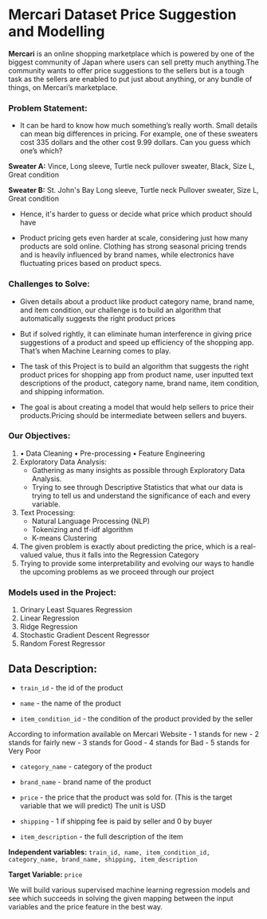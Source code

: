 # Mercari Dataset Price Suggestion and Modelling

**Mercari** is an online shopping marketplace which is powered by one of the biggest community of Japan where users can sell pretty much anything.The community wants to offer price suggestions to the sellers but is a tough task as the sellers are enabled to put just about anything, or any bundle of things, on Mercari’s marketplace.


### Problem Statement:
- It can be hard to know how much something’s really worth. Small details can mean big differences in pricing. For example, one of these sweaters cost 335 dollars and the other cost 9.99 dollars. Can you guess which one’s which?

**Sweater A:** Vince, Long sleeve, Turtle neck pullover sweater, Black, Size L, Great condition

**Sweater B:** St. John's Bay Long sleeve, Turtle neck Pullover sweater, Size L, Great condition

- Hence, it's harder to guess or decide what price which product should have

- Product pricing gets even harder at scale, considering just how many products are sold online. Clothing has strong seasonal pricing trends and is heavily influenced by brand names, while electronics have fluctuating prices based on product specs.



### Challenges to Solve:

- Given details about a product like product category name, brand name, and item condition, our challenge is to build an algorithm that automatically suggests the right product prices

- But if solved rightly, it can eliminate human interference in giving price suggestions of a product and speed up efficiency of the shopping app. That’s when Machine Learning comes to play.

- The task of this Project is to build an algorithm that suggests the right product prices for shopping app from product name, user inputted text descriptions of the product, category name, brand name, item condition, and shipping information.

- The goal is about creating a model that would help sellers to price their products.Pricing should be intermediate between sellers and buyers.


### Our Objectives:

1. • Data Cleaning
    • Pre-processing
	• Feature Engineering 
2. Exploratory Data Analysis:
    - Gathering as many insights as possible through Exploratory Data Analysis. 
    - Trying to see through Descriptive Statistics that what our data is trying to tell us and understand the significance of each and every variable. 
3. Text Processing:
    - Natural Language Processing (NLP)
    - Tokenizing and tf-idf algorithm
    - K-means Clustering
5. The given problem is exactly about predicting the price, which is a real-valued value, thus it falls into the Regression Category
5. Trying to provide some interpretability and evolving our ways to handle the upcoming problems as we proceed through our project


### Models used in the Project:
1. Orinary Least Squares Regression
2. Linear Regression 
3. Ridge Regression  
4. Stochastic Gradient Descent Regressor     
5. Random Forest Regressor


## Data Description:

- `train_id` - the id of the product 

- `name` - the name of the product

- `item_condition_id` - the condition of the product provided by the seller
    
 According to information available on Mercari Website
    - 1 stands for new
    - 2 stands for fairly new
    - 3 stands for Good
    - 4 stands for Bad
    - 5 stands for Very Poor
    

- `category_name` - category of the product

- `brand_name` - brand name of the product

- `price` - the price that the product was sold for. (This is the target variable that we will predict) The unit is USD

- `shipping` - 1 if shipping fee is paid by seller and 0 by buyer

- `item_description` - the full description of the item


**Independent variables:** `train_id, name, item_condition_id, category_name, brand_name, shipping, item_description`

**Target Variable:** `price`

We will build various supervised machine learning regression models and see which succeeds in solving the given mapping between the input variables and the price feature in the best way.
